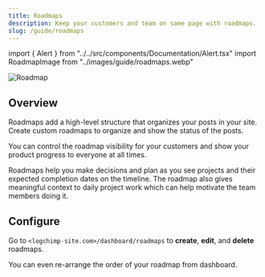 ```yaml
---
title: Roadmaps
description: Keep your customers and team on same page with roadmaps.
slug: /guide/roadmaps
---
```


import { Alert } from "../../src/components/Documentation/Alert.tsx"
import RoadmapImage from "../images/guide/roadmaps.webp"

<img src={RoadmapImage} alt="Roadmap" className="rounded-2xl border" />

## Overview

Roadmaps add a high-level structure that organizes your posts in your site. Create custom roadmaps to organize and show the status of the posts.

You can control the roadmap visibility for your customers and show your product progress to everyone at all times.

Roadmaps help you make decisions and plan as you see projects and their expected completion dates on the timeline. The roadmap also gives meaningful context to daily project work which can help motivate the team members doing it.

## Configure

Go to `<logchimp-site.com>/dashboard/roadmaps` to **create**, **edit**, and **delete** roadmaps.
 

<Alert type="tip">
You can even re-arrange the order of your roadmap from dashboard.
</Alert>
